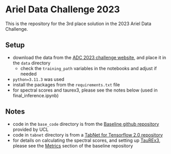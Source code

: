 # Ariel Data Challenge 2023
This is the repository for the 3rd place solution in the 2023 Ariel Data Challenge.

## Setup
- download the data from the <a href="https://www.ariel-datachallenge.space/ML/documentation/description">ADC 2023 challenge website</a>, and place it in the <code>data</code> directory
    - check the <code>training_path</code> variables in the notebooks and adjust if needed
- <code>python=3.11.3</code> was used
- install the packages from the <code>requirements.txt</code> file
- for spectral scores and taurex3, please see the notes below (used in final_inference.ipynb)

## Notes
- code in the <code>base_code</code> directory is from the <a href="https://github.com/ucl-exoplanets/ADC2023-baseline">Baseline github repository</a> provided by UCL
- code in <code>tabnet</code> directory is from a <a href="https://github.com/titu1994/tf-TabNet">TabNet for Tensorflow 2.0 repository</a>
- for details on calculating the spectral scores, and setting up <a href="https://github.com/ucl-exoplanets/TauREx3_public">TauREx3</a>, please see the <a href="https://github.com/ucl-exoplanets/ADC2023-baseline#metrics">Metrics</a> section of the baseline repository
